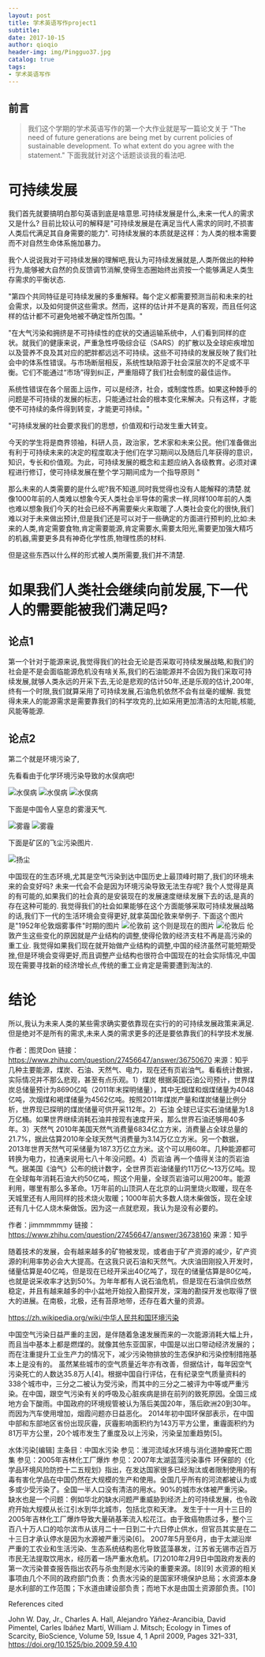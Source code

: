 ```yaml
---
layout: post
title: 学术英语写作project1
subtitle:  
date: 2017-10-15 
author: qioqio
header-img: img/Pingguo37.jpg
catalog: true
tags:                             
- 学术英语写作
---
```


## 前言
>我们这个学期的学术英语写作的第一个大作业就是写一篇论文关于
>"The need of future generations are being met by current policies of sustainable development. To what extent do you agree with the statement."
>下面我就针对这个话题谈谈我的看法吧.

# 可持续发展
我们首先就要搞明白那句英语到底是啥意思.可持续发展是什么,未来一代人的需求又是什么?
目前比较认可的解释是"可持续发展是在满足当代人需求的同时,不损害人类后代满足其自身需要的能力".
可持续发展的本质就是这样：为人类的根本需要而不对自然生命体系施加暴力。


我个人说说我对于可持续发展的理解吧,我认为可持续发展就是,人类所做出的种种行为,能够被大自然的负反馈调节消解,使得生态圈始终出资按一个能够满足人类生存需求的平衡状态.


"第四个共同特征是可持续发展的多重解释。每个定义都需要预测当前和未来的社会需求，以及如何提供这些需求。然而，这样的估计并不是真的客观，而且任何这样的估计都不可避免地被不确定性所包围。"


"在大气污染和拥挤是不可持续性的症状的交通运输系统中，人们看到同样的症状。就我们的健康来说，严重急性呼吸综合征（SARS）的扩散以及全球疟疾增加以及营养不良及其对应的肥胖都远远不可持续。这些不可持续的发展反映了我们社会中的体系性错误。与市场断层相反，系统性缺陷源于社会深层次的不足或不平衡。它们不能通过“市场”得到纠正，严重阻碍了我们社会制度的最佳运作。

系统性错误在各个层面上运作，可以是经济，社会，或制度性质。如果这种棘手的问题是不可持续的发展的标志，只能通过社会的根本变化来解决。只有这样，才能使不可持续的条件得到转变，才能更可持续。"

"可持续发展的社会要求我们的思想，价值观和行动发生重大转变。

今天的学生将是商界领袖，科研人员，政治家，艺术家和未来公民。他们准备做出有利于可持续未来的决定的程度取决于他们在学习期间以及随后几年获得的意识，知识，专长和价值观。为此，可持续发展的概念和主题应纳入各级教育。必须对课程进行修订，使可持续发展在整个学习期间成为一个指导原则 "


那么未来的人类需要的是什么呢?我不知道,同时我觉得也没有人能解释的清楚.就像1000年前的人类难以想象今天人类社会半导体的需求一样,同样100年前的人类也难以想象我们今天的社会已经不再需要柴火来取暖了.人类社会变化的很快,我们难以对于未来做出预计,但是我们还是可以对于一些确定的方面进行预判的,比如:未来的人类,肯定需要食物,肯定需要能源,肯定需要水,需要太阳光,需要更加强大精巧的机器,需要更多具有神奇化学性质,物理性质的材料.

但是这些东西以什么样的形式被人类所需要,我们并不清楚.

# 如果我们人类社会继续向前发展,下一代人的需要能被我们满足吗?




## 论点1
第一个针对于能源来说,我觉得我们的社会无论是否采取可持续发展战略,和我们的社会是不是会面临能源危机没有啥关系,我们的石油能源并不会因为我们采取可持续发展,就够人类永远的开采下去,无论是悲观的估计50年,还是乐观的估计,200年,终有一个时限,我们就算采用了可持续发展,石油危机依然不会有丝毫的缓解.
我觉得未来人的能源需求是需要靠我们的科学攻克的,比如采用更加清洁的太阳能,核能,风能等能源.

## 论点2
第二个就是环境污染了,

先看看由于化学环境污染导致的水俣病吧!

![水俣病](../img/paper/v2-16185bbfae88fffd034a613733302fb1_hd.jpg)
![水俣病](../img/paper/v2-77d4a6cc757f10e9140643cd441fae34_hd.jpg)
![水俣病](../img/paper/v2-e2583324f3cced6b2d4d8ace9028d218_hd.jpg)

下面是中国令人窒息的雾漫天气.

![雾霾](../img/paper/images1.jpg)
![雾霾](../img/paper/125579191_21n.jpg)

下面是矿区的飞尘污染图片.

![扬尘](../img/paper/555.jpg)

中国现在的生态环境,尤其是空气污染到达中国历史上最顶峰时期了,我们的环境未来的会变好吗?
未来一代会不会是因为环境污染导致无法生存呢?
我个人觉得是真的有可能的,如果我们的社会真的是安装现在的发展速度继续发展下去的话,是真的存在这种可能的.
我觉得我们的社会如果能够在这个方面能够采取可持续发展战略的话,我们下一代的生活环境会变得更好,就拿英国伦敦来举例子.
下面这个图片是"1952年伦敦烟雾事件"时期的图片
![伦敦前](../img/paper/634px-Nelson's_Column_during_the_Great_Smog_of_1952.jpg)
这个则是现在的图片
![伦敦后](../img/paper/Big_Ben_Clear_Skies.JPG)
伦敦产生这些变化的原因就是产业结构的调整,使得伦敦的经济支柱不再是高污染的重工业.
我觉得如果我们现在就开始做产业结构的调整,中国的经济虽然可能短期受挫,但是环境会变得更好,而且调整产业结构也很符合中国现在的社会实际情况,中国现在需要寻找新的经济增长点,传统的重工业肯定是需要遭到淘汰的.




# 结论
所以,我认为未来人类的某些需求确实要依靠现在实行的的可持续发展政策来满足.
但是绝对不是所有的需求,未来人类的需求更多的还是要依靠我们的科学技术发展.
















作者：图灵Don
链接：https://www.zhihu.com/question/27456647/answer/36750670
来源：知乎
几种主要能源，煤炭、石油、天然气、电力，现在还有页岩油气。看看统计数据，实际情况并不那么悲观，甚至有点乐观。1）煤炭 根据英国石油公司预计，世界煤炭总储量预计为8690亿吨（2011年末探明储量），其中无烟煤和烟煤储量为4048亿吨，次烟煤和褐煤储量为4562亿吨。按照2011年煤炭产量和煤炭储量比例分析，世界现已探明的煤炭储量可供开采112年。2）石油 全球已证实石油储量为1.8万亿桶。如果世界继续消耗石油并按现有速度开采，那么世界石油还够用40多年。3）天然气 2010年美国天然气消费量6834亿立方米，消费量占全球总量的21.7%，据此估算2010年全球天然气消费量为3.14万亿立方米。另一个数据，2013年世界天然气可采储量为187.3万亿立方米。这个可以用60年。几种能源都可转换为电力，拉通来说用七八十年没问题。4）页岩油 再一个值得关注的页岩油气。据美国《油气》公布的统计数字，全世界页岩油储量约11万亿～13万亿吨。现在全球每年消耗石油大约50亿吨，照这个用量，全球页岩油可以用200年。能源利用，哪里有那么多革命。1万年前的山顶洞人在北京的山洞里烧火取暖，现在冬天城里还有人用同样的技术烧火取暖；1000年前大多数人烧木柴做饭，现在全球还有几十亿人烧木柴做饭。因为这一点就悲观，我认为是没有必要的。



作者：jimmmmmmy
链接：https://www.zhihu.com/question/27456647/answer/36738160
来源：知乎

随着技术的发展，会有越来越多的矿物被发现，或者由于矿产资源的减少，矿产资源的利用率势必会大大提高。在这我只说石油和天然气。大庆油田刚投入开发时，储量估算是40亿吨，但是现在已经开采出40亿吨了，现在的储量估算是80亿吨，也就是说采收率才达到50%。为年年都有人说石油危机，但是现在石油供应依然稳定，并且有越来越多的中小盆地开始投入勘探开发，深海的勘探开发也取得了很大的进展。在南极，北极，还有苔原地带，还存在着大量的资源。



https://zh.wikipedia.org/wiki/中华人民共和国环境污染


中国空气污染日益严重的主因，是伴随着急速发展而来的一次能源消耗大幅上升，而且当中基本上都是燃煤的。就像其他东亚国家，中国是以出口带动经济发展的；而在注重提升工业生产力的情况下，减少污染物排放的生态保护和污染控制措拖基本上是没有的。
虽然某些城市的空气质量近年亦有改善，但据估计，每年因空气污染死亡的人数达35.8万人[4]。根据中国自行评估，在有纪录空气质量资料的338个城市中，三分之二被认为受污染，而其中的三分之二被评为中等或严重污染。在中国，跟空气污染有关的呼吸及心脏疾病是排在前列的致死原因。全国三成地方会下酸雨。中国政府的环境规管被认为落后美国20年，落后欧洲20到30年。而因为汽车使用增加，烟霞问题亦日益恶化。
2014年初中国环保部表示，在中国中部和东部地区省份出现灰霾，灰霾影响面积约为143万平方公里，重霾面积约为81万平方公里，20个城市发生了重度及以上污染，污染呈加重趋势[5]。


水体污染[编辑]
主条目：中国水污染
参见：淮河流域水环境与消化道肿瘤死亡图集
参见：2005年吉林化工厂爆炸
参见：2007年太湖蓝藻污染事件
环保部的《化学品环境风险防控十二五规划》指出，在发达国家很多已经淘汰或者限制使用的有毒有害化学品在中国仍然在大规模的生产和使用。全国几乎所有的河流都被认为或多或少受污染了。全国一半人口没有清洁的用水。90%的城市水体被严重污染。缺水也是一个问题：例如华北的缺水问题严重威胁到经济上的可持续发展，也令政府开始大规模从长江引水到华北城市，包括北京和天津。
发生于十一月十三日的2005年吉林化工厂爆炸导致大量硝基苯流入松花江。由于致癌物质过多，整个三百八十万人口的哈尔滨市从该月二十一日到二十六日停止供水，但官员其实是在二十三日才承认停水是因为水源被严重污染[6]。
2007年5月至6月，由于太湖沿岸严重的工农业和生活污染、生态系统结构恶化导致蓝藻暴发，江苏省无锡市近百万市民无法提取饮用水，经历着一场严重水危机。[7]2010年2月9日中国政府发表的第一次污染普查报告指出农药与杀虫剂是水污染的重要来源。[8][9]
水资源的相关事项由几个不同的政府部门负责：负责水污染的是国家环境保护总局；水资源本身是水利部的工作范围；下水道由建设部负责；而地下水是由国土资源部负责。[10]




References cited

John W. Day, Jr., Charles A. Hall, Alejandro Yáñez-Arancibia, David Pimentel, Carles Ibáñez Martí, William J. Mitsch; Ecology in Times of Scarcity, BioScience, Volume 59, Issue 4, 1 April 2009, Pages 321–331, https://doi.org/10.1525/bio.2009.59.4.10

















